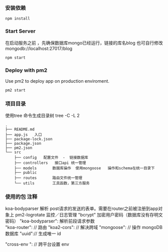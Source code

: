 
### 安装依赖
```
npm install

```


### Start Server
在启动服务之前 ，先确保数据库mongo已经运行，链接的库名blog 也可自行修改 mongodb://localhost:27017/blog
```
npm start
```

### Deploy with pm2
Use pm2 to deploy app on production enviroment.
```
pm2 start
```
### 项目目录
使用tree 命令生成目录树
tree -C -L 2
```
.
├── README.md
├── app.js   入口
├── package-lock.json
├── package.json
├── pm2.json 
└── src
    ├── config   配置文件  -  链接数据库
    ├── controllers   接口api 统一管理
    ├── models       数据库操作  使用mongoose   操作和schema在统一目录下
    ├── public        
    ├── routes       路由文件统一管理
    └── utils        工具函数，第三方服务
```

### 使用的包 注释

koa-bodyparser 解析 post请求的发送的表单。需要在router之前被注册到app对象上
pm2-logrotate 监控／日志管理
"bcrypt"   加密用户密码（数据库没有存明文密码）
"koa-bodyparser": 解析前段请求参数    
"koa-router": // 路由
"koa2-cors": // 解决跨域
"mongoose":  // 操作 mongoDB 数据库
"uuid":// 生成唯一 id

"cross-env ": // 跨平台设置 env